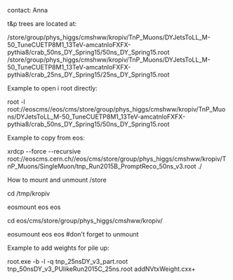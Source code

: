 contact: Anna

t&p trees are located at:

/store/group/phys_higgs/cmshww/kropiv/TnP_Muons/DYJetsToLL_M-50_TuneCUETP8M1_13TeV-amcatnloFXFX-pythia8/crab_50ns_DY_Spring15/50ns_DY_Spring15.root
/store/group/phys_higgs/cmshww/kropiv/TnP_Muons/DYJetsToLL_M-50_TuneCUETP8M1_13TeV-amcatnloFXFX-pythia8/crab_25ns_DY_Spring15/25ns_DY_Spring15.root

Example to open i root directly:

root -l root://eoscms//eos/cms/store/group/phys_higgs/cmshww/kropiv/TnP_Muons/DYJetsToLL_M-50_TuneCUETP8M1_13TeV-amcatnloFXFX-pythia8/crab_50ns_DY_Spring15/50ns_DY_Spring15.root

Example to copy from eos:

xrdcp --force --recursive root://eoscms.cern.ch//eos/cms/store/group/phys_higgs/cmshww/kropiv/TnP_Muons/SingleMuon/tnp_Run2015B_PromptReco_50ns_v3.root ./

How to mount and unmount /store

cd /tmp/kropiv

eosmount eos eos

cd eos/cms/store/group/phys_higgs/cmshww/kropiv/

eosumount eos eos #don't forget to unmount

Example to add weights for pile up:

root.exe -b -l -q tnp_25nsDY_v3_part.root tnp_50nsDY_v3_PUlikeRun2015C_25ns.root addNVtxWeight.cxx+


